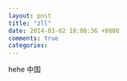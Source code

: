 ```yaml
---
layout: post
title: "zll"
date: 2014-03-02 18:00:36 +0800
comments: true
categories: 
---
```

hehe
中国
